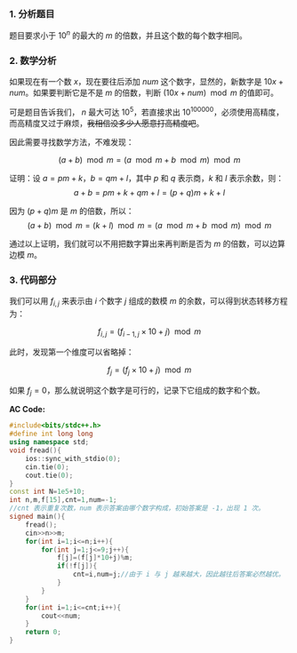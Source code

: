 ### 1. 分析题目

题目要求小于 $10^n$ 的最大的 $m$ 的倍数，并且这个数的每个数字相同。

### 2. 数学分析

如果现在有一个数 $x$，现在要往后添加 $num$ 这个数字，显然的，新数字是 $10x+num$。如果要判断它是不是 $m$ 的倍数，判断 $(10x+num) \mod m$ 的值即可。

可是题目告诉我们， $n$ 最大可达 $10^5$，若直接求出 $10^{100000}$，必须使用高精度，而高精度又过于麻烦，~~我相信没多少人愿意打高精度吧~~。

因此需要寻找数学方法，不难发现：

$$(a+b)\mod m=(a \mod m+b\mod m)\mod m$$

证明：设 $a=pm+k$，$b=qm+l$，其中 $p$ 和 $q$ 表示商，$k$ 和 $l$ 表示余数，则：
$$a+b=pm+k+qm+l=(p+q)m+k+l$$

因为 $(p+q)m$ 是 $m$ 的倍数，所以：
$$(a+b)\mod m=(k+l)\mod m=(a \mod m+b \mod m) \mod m$$

通过以上证明，我们就可以不用把数字算出来再判断是否为 $m$ 的倍数，可以边算边模 $m$。

### 3. 代码部分

我们可以用 $f_{i,j}$ 来表示由 $i$ 个数字 $j$ 组成的数模 $m$ 的余数，可以得到状态转移方程为：

$$f_{i,j}=(f_{i-1,j}\times10+j)\mod m$$

此时，发现第一个维度可以省略掉：

$$f_j=(f_j\times10+j)\mod m$$

如果 $f_j=0$，那么就说明这个数字是可行的，记录下它组成的数字和个数。

**AC Code:**

```cpp
#include<bits/stdc++.h>
#define int long long
using namespace std;
void fread(){
	ios::sync_with_stdio(0);
	cin.tie(0);
	cout.tie(0);
}
const int N=1e5+10;
int n,m,f[15],cnt=1,num=-1;
//cnt 表示重复次数，num 表示答案由哪个数字构成，初始答案是 -1，出现 1 次。
signed main(){
	fread();
	cin>>n>>m;
	for(int i=1;i<=n;i++){
		for(int j=1;j<=9;j++){
			f[j]=(f[j]*10+j)%m;
			if(!f[j]){
				cnt=i,num=j;//由于 i 与 j 越来越大，因此越往后答案必然越优。
			}
		}
	}
	for(int i=1;i<=cnt;i++){
		cout<<num;
	}
	return 0;
}
```